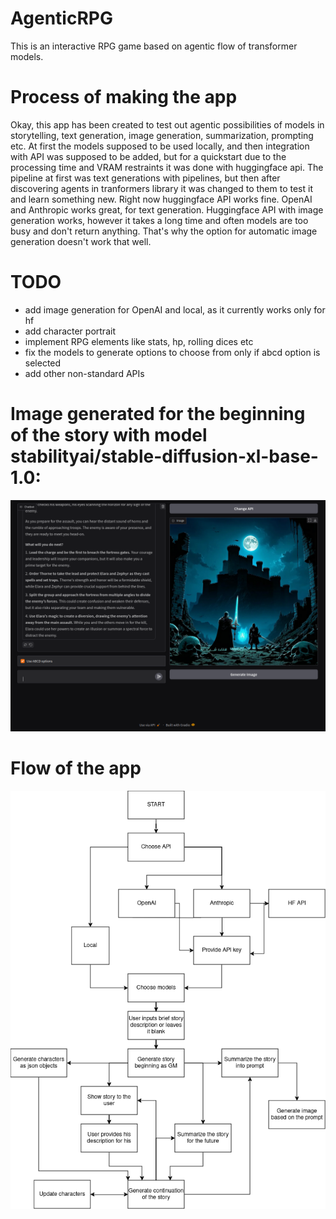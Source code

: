 # AgenticRPG
This is an interactive RPG game based on agentic flow of transformer models.


# Process of making the app
Okay, this app has been created to test out agentic possibilities of models in storytelling, text generation, image generation, summarization, prompting etc.
At first the models supposed to be used locally, and then integration with API was supposed to be added, but for a quickstart due to the processing time and VRAM restraints it was done with huggingface api.
The pipeline at first was text generations with pipelines, but then after discovering agents in tranformers library it was changed to them to test it and learn something new.
Right now huggingface API works fine. OpenAI and Anthropic works great, for text generation. 
Huggingface API with image generation works, however it takes a long time and often models are too busy and don't return anything. That's why the option for automatic image generation doesn't work that well.
# TODO
- add image generation for OpenAI and local, as it currently works only for hf
- add character portrait
- implement RPG elements like stats, hp, rolling dices etc
- fix the models to generate options to choose from only if abcd option is selected
- add other non-standard APIs

# Image generated for the beginning of the story with model stabilityai/stable-diffusion-xl-base-1.0:
![alt text](helpers/RPG.png)

# Flow of the app
![alt text](helpers/Flow.drawio.png)